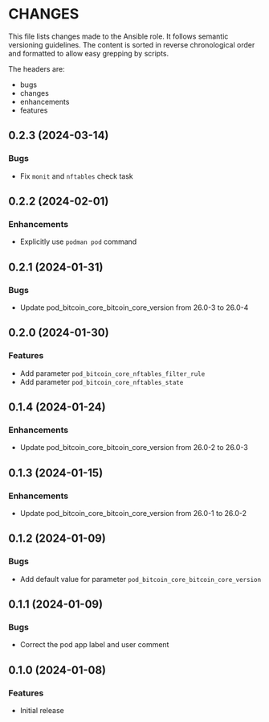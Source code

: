 # CHANGES

This file lists changes made to the Ansible role. It follows semantic versioning
guidelines. The content is sorted in reverse chronological order and formatted
to allow easy grepping by scripts.

The headers are:
- bugs
- changes
- enhancements
- features

## 0.2.3 (2024-03-14)

### Bugs

- Fix `monit` and `nftables` check task

## 0.2.2 (2024-02-01)

### Enhancements

- Explicitly use `podman pod` command

## 0.2.1 (2024-01-31)

### Bugs

- Update pod_bitcoin_core_bitcoin_core_version from 26.0-3 to 26.0-4

## 0.2.0 (2024-01-30)

### Features

- Add parameter `pod_bitcoin_core_nftables_filter_rule`
- Add parameter `pod_bitcoin_core_nftables_state`

## 0.1.4 (2024-01-24)

### Enhancements

- Update pod_bitcoin_core_bitcoin_core_version from 26.0-2 to 26.0-3

## 0.1.3 (2024-01-15)

### Enhancements

- Update pod_bitcoin_core_bitcoin_core_version from 26.0-1 to 26.0-2

## 0.1.2 (2024-01-09)

### Bugs

- Add default value for parameter `pod_bitcoin_core_bitcoin_core_version`

## 0.1.1 (2024-01-09)

### Bugs

- Correct the pod app label and user comment

## 0.1.0 (2024-01-08)

### Features

- Initial release
